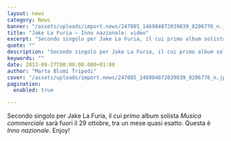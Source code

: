 ```yaml
---
layout: news
category: News
banner: "/assets/uploads/import.news/247085_146984872039839_8206776_n.jpg"
title: "Jake La Furia – Inno nazionale: video"
excerpt: "Secondo singolo per Jake La Furia, il cui primo album solista Musica commerciale sarà fuori il 29 ottobre, tra un mese quasi esatto. Questa è Inno nazionale. Enjoy!  "
quote: ""
description: "Secondo singolo per Jake La Furia, il cui primo album solista Musica commerciale sarà fuori il 29 ottobre, tra un mese quasi esatto. Questa è Inno nazionale. Enjoy!  "
keywords: ""
date: 2013-09-27T00:00:00.000+01:00
author: "Marta Blumi Tripodi"
cover: "/assets/uploads/import.news/247085_146984872039839_8206776_n.jpg"
pagination:
  enabled: true

---
```


Secondo singolo per Jake La Furia, il cui primo album solista _Musica commerciale_ sarà fuori il 29 ottobre, tra un mese quasi esatto. Questa è _Inno nazionale_. Enjoy!

  